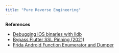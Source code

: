 ```yaml
---
title: "Pure Reverse Engineering"
---
```


**References**

* [Debugging iOS binaries with lldb](https://kov4l3nko.github.io/blog/2016-04-27-debugging-ios-binaries-with-lldb/)
* [Bypass Flutter SSL Pinning (2021)](https://github.com/horangi-cyops/flutter-ssl-pinning-bypass)
* [Frida Android Function Enumerator and Dumper](https://github.com/tomelic/ffe)
